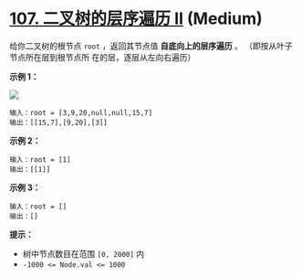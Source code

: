 # [107. 二叉树的层序遍历 II][link] (Medium)

[link]: https://leetcode.cn/problems/binary-tree-level-order-traversal-ii/

给你二叉树的根节点 `root` ，返回其节点值 **自底向上的层序遍历** 。 （即按从叶子节点所在层到根节点所
在的层，逐层从左向右遍历）

**示例 1：**

![](https://assets.leetcode.com/uploads/2021/02/19/tree1.jpg)

```
输入：root = [3,9,20,null,null,15,7]
输出：[[15,7],[9,20],[3]]

```

**示例 2：**

```
输入：root = [1]
输出：[[1]]

```

**示例 3：**

```
输入：root = []
输出：[]

```

**提示：**

- 树中节点数目在范围 `[0, 2000]` 内
- `-1000 <= Node.val <= 1000`
